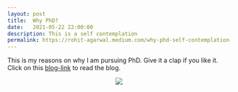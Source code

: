 ```yaml
---
layout: post
title:  Why PhD?
date:   2021-05-22 22:00:00
description: This is a self contemplation
permalink: https://rohit-agarwal.medium.com/why-phd-self-contemplation-4c7fcfaae5be
---
```


This is my reasons on why I am pursuing PhD. Give it a clap if you like it. Click on this <a href="https://rohit-agarwal.medium.com/why-phd-self-contemplation-4c7fcfaae5be" target="blank">blog-link</a> to read the blog.

<div class="row mt-3">
    <div class="col-sm mt-3 mt-md-0" align="center">
        <a href="https://rohit-agarwal.medium.com/why-phd-self-contemplation-4c7fcfaae5be" target="blank">
            <img class="img-fluid rounded z-depth-1" src="{{ site.baseurl }}/assets/img/WhyPhd.jpg">
        </a>
    </div>
</div>
